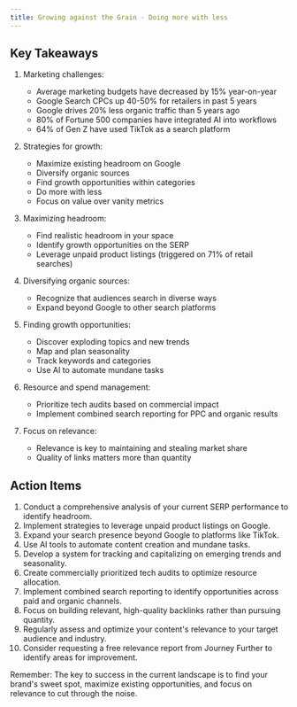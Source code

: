 ```yaml
---
title: Growing against the Grain - Doing more with less
---
```

## Key Takeaways

1. Marketing challenges:
   - Average marketing budgets have decreased by 15% year-on-year
   - Google Search CPCs up 40-50% for retailers in past 5 years
   - Google drives 20% less organic traffic than 5 years ago
   - 80% of Fortune 500 companies have integrated AI into workflows
   - 64% of Gen Z have used TikTok as a search platform

2. Strategies for growth:
   - Maximize existing headroom on Google
   - Diversify organic sources
   - Find growth opportunities within categories
   - Do more with less
   - Focus on value over vanity metrics

3. Maximizing headroom:
   - Find realistic headroom in your space
   - Identify growth opportunities on the SERP
   - Leverage unpaid product listings (triggered on 71% of retail searches)

4. Diversifying organic sources:
   - Recognize that audiences search in diverse ways
   - Expand beyond Google to other search platforms

5. Finding growth opportunities:
   - Discover exploding topics and new trends
   - Map and plan seasonality
   - Track keywords and categories
   - Use AI to automate mundane tasks

6. Resource and spend management:
   - Prioritize tech audits based on commercial impact
   - Implement combined search reporting for PPC and organic results

7. Focus on relevance:
   - Relevance is key to maintaining and stealing market share
   - Quality of links matters more than quantity

## Action Items

1. Conduct a comprehensive analysis of your current SERP performance to identify headroom.
2. Implement strategies to leverage unpaid product listings on Google.
3. Expand your search presence beyond Google to platforms like TikTok.
4. Use AI tools to automate content creation and mundane tasks.
5. Develop a system for tracking and capitalizing on emerging trends and seasonality.
6. Create commercially prioritized tech audits to optimize resource allocation.
7. Implement combined search reporting to identify opportunities across paid and organic channels.
8. Focus on building relevant, high-quality backlinks rather than pursuing quantity.
9. Regularly assess and optimize your content's relevance to your target audience and industry.
10. Consider requesting a free relevance report from Journey Further to identify areas for improvement.

Remember: The key to success in the current landscape is to find your brand's sweet spot, maximize existing opportunities, and focus on relevance to cut through the noise.
